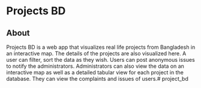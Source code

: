 # Projects BD
## About
Projects BD is a web app that visualizes real life projects from Bangladesh in an interactive map. The details of the projects are also visualized here. A user can filter, sort the data as they wish. Users can post anonymous issues to notify the administrators. Administrators can also view the data on an interactive map as well as a detailed tabular view for each project in the database. They can view the complaints and issues of users.# project_bd
